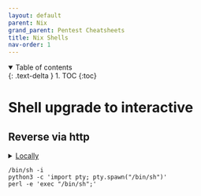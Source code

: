 ```yaml
---
layout: default
parent: Nix
grand_parent: Pentest Cheatsheets
title: Nix Shells
nav-order: 1
---
```


<details open markdown="block">
  <summary>
    Table of contents
  </summary>
  {: .text-delta }
1. TOC
{:toc}
</details>

**Shell upgrade to interactive**
===========

**Reverse via http**
---------------------

<details>
<summary><u>Locally</u></summary>
<p>
REVERSE_IP - IP target will be connecting to send reverse shell
<br>
REVERSE_PORT - Port host will open to recieve reverse shell
<br>
EVILEXE - name of EXE
</p>
</details>

```
/bin/sh -i
python3 -c 'import pty; pty.spawn("/bin/sh")'
perl -e 'exec "/bin/sh";'
```
